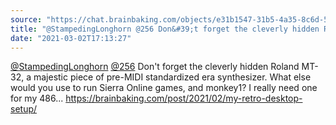 ```yaml
---
source: "https://chat.brainbaking.com/objects/e31b1547-31b5-4a35-8c6d-535cdaec4725"
title: "@StampedingLonghorn @256 Don&#39;t forget the cleverly hidden Roland MT-32, a majestic piece of p..."
date: "2021-03-02T17:13:27"
---
```


<span class="h-card"><a class="u-url mention" data-user="A4nwg4LYyh4WgrJOXg" href="https://social.linux.pizza/@StampedingLonghorn" rel="ugc">@<span>StampedingLonghorn</span></a></span> <span class="h-card"><a class="u-url mention" data-user="A4kSMHDHqoHahjCthg" href="https://mastodon.social/@256" rel="ugc">@<span>256</span></a></span> Don&#39;t forget the cleverly hidden Roland MT-32, a majestic piece of pre-MIDI standardized era synthesizer. What else would you use to run Sierra Online games, and monkey1? I really need one for my 486... <a href="https://brainbaking.com/post/2021/02/my-retro-desktop-setup/" rel="ugc">https://brainbaking.com/post/2021/02/my-retro-desktop-setup/</a>
  